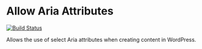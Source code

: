 # Allow Aria Attributes

[![Build Status](https://travis-ci.org/washingtonstateuniversity/WSUWP-Plugin-Allow-Aria-Attributes.svg?branch=master)](https://travis-ci.org/washingtonstateuniversity/WSUWP-Plugin-Allow-Aria-Attributes)

Allows the use of select Aria attributes when creating content in WordPress.
